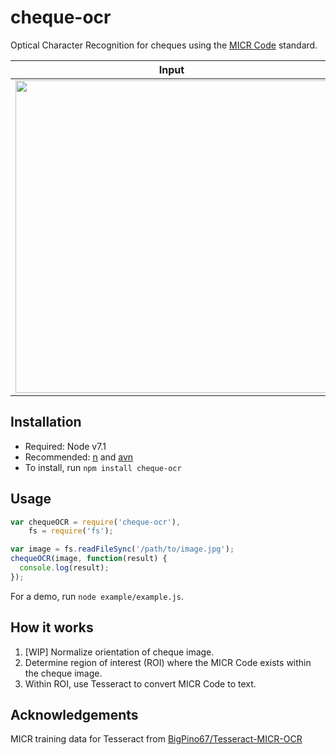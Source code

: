 # cheque-ocr

Optical Character Recognition for cheques using the [MICR Code](https://en.wikipedia.org/wiki/Magnetic_ink_character_recognition) standard.

<table>
  <thead>
    <tr>
      <th>Input</th>
      <th>Output</th>
    </tr>
  </thead>
  <tr>
    <td>
      <img src="https://cloud.githubusercontent.com/assets/158675/20335204/9e83d266-ab8e-11e6-899b-48caa8938841.jpg" width="500">
    </td>
    <td>
      <pre>
{
  cheque: '184',
  transit: '00502',
  institution: '010',
  account: '705555'
}</pre>
    </td>
  </tr>
</table>

## Installation

- Required: Node v7.1
- Recommended: [n](https://github.com/tj/n) and [avn](https://github.com/wbyoung/avn)
- To install, run `npm install cheque-ocr`

## Usage

```js
var chequeOCR = require('cheque-ocr'),
    fs = require('fs');

var image = fs.readFileSync('/path/to/image.jpg');
chequeOCR(image, function(result) {
  console.log(result);
});
```

For a demo, run `node example/example.js`.

## How it works

1. [WIP] Normalize orientation of cheque image.
2. Determine region of interest (ROI) where the MICR Code exists within the cheque image.
3. Within ROI, use Tesseract to convert MICR Code to text.

## Acknowledgements

MICR training data for Tesseract from [BigPino67/Tesseract-MICR-OCR](https://github.com/BigPino67/Tesseract-MICR-OCR/tree/master/training/tessdata)
